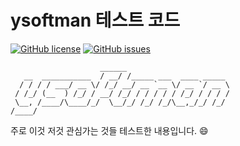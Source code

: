 # ysoftman 테스트 코드

[![GitHub license](https://img.shields.io/github/license/ysoftman/test_code.svg?style=for-the-badge)](https://github.com/ysoftman/test_code/blob/develop/LICENSE)
[![GitHub issues](https://img.shields.io/github/issues/ysoftman/test_code.svg?style=for-the-badge)](https://github.com/ysoftman/test_code/issues)

```text
                    ______
   __  ___________  / __/ /_____ ___  ____ _____
  / / / / ___/ __ \/ /_/ __/ __ `__ \/ __ `/ __ \
 / /_/ (__  ) /_/ / __/ /_/ / / / / / /_/ / / / /
 \__, /____/\____/_/  \__/_/ /_/ /_/\__,_/_/ /_/
/____/
```

주로 이것 저것 관심가는 것들 테스트한 내용입니다. :smile:
